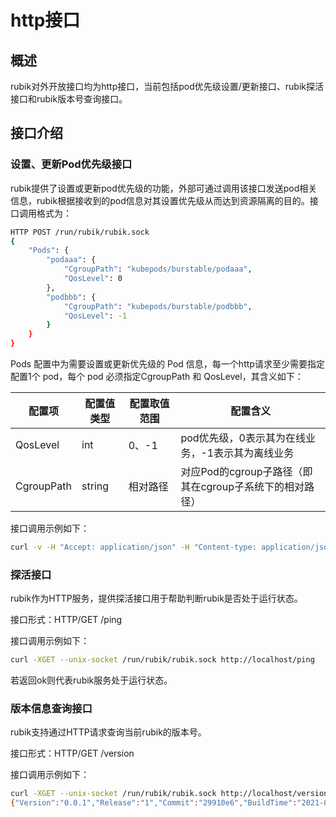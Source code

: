 # http接口

## 概述

rubik对外开放接口均为http接口，当前包括pod优先级设置/更新接口、rubik探活接口和rubik版本号查询接口。

## 接口介绍

### 设置、更新Pod优先级接口

rubik提供了设置或更新pod优先级的功能，外部可通过调用该接口发送pod相关信息，rubik根据接收到的pod信息对其设置优先级从而达到资源隔离的目的。接口调用格式为：

```bash
HTTP POST /run/rubik/rubik.sock
{
    "Pods": {
        "podaaa": {
            "CgroupPath": "kubepods/burstable/podaaa",
            "QosLevel": 0
        },
        "podbbb": {
            "CgroupPath": "kubepods/burstable/podbbb",
            "QosLevel": -1
        }
    }
}
```

Pods 配置中为需要设置或更新优先级的 Pod 信息，每一个http请求至少需要指定配置1个 pod，每个 pod 必须指定CgroupPath 和 QosLevel，其含义如下：

| 配置项     | 配置值类型 | 配置取值范围 | 配置含义                                                |
| ---------- | ---------- | ------------ | ------------------------------------------------------- |
| QosLevel   | int        | 0、-1        | pod优先级，0表示其为在线业务，-1表示其为离线业务        |
| CgroupPath | string     | 相对路径     | 对应Pod的cgroup子路径（即其在cgroup子系统下的相对路径） |

接口调用示例如下：

```sh
curl -v -H "Accept: application/json" -H "Content-type: application/json" -X POST --data '{"Pods": {"podaaa": {"CgroupPath": "kubepods/burstable/podaaa","QosLevel": 0},"podbbb": {"CgroupPath": "kubepods/burstable/podbbb","QosLevel": -1}}}' --unix-socket /run/rubik/rubik.sock http://localhost/
```

### 探活接口

rubik作为HTTP服务，提供探活接口用于帮助判断rubik是否处于运行状态。

接口形式：HTTP/GET /ping

接口调用示例如下：

```sh
curl -XGET --unix-socket /run/rubik/rubik.sock http://localhost/ping
```

若返回ok则代表rubik服务处于运行状态。

### 版本信息查询接口

rubik支持通过HTTP请求查询当前rubik的版本号。

接口形式：HTTP/GET /version

接口调用示例如下：

```sh
curl -XGET --unix-socket /run/rubik/rubik.sock http://localhost/version
{"Version":"0.0.1","Release":"1","Commit":"29910e6","BuildTime":"2021-05-12"}
```
